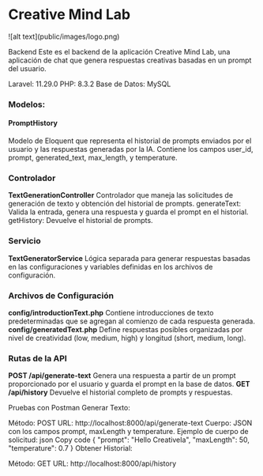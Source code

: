 <h1>Creative Mind Lab</h1>![alt text](public/images/logo.png)

Backend
Este es el backend de la aplicación Creative Mind Lab, una aplicación de chat que genera respuestas creativas basadas en un prompt del usuario.

Laravel: 11.29.0
PHP: 8.3.2
Base de Datos: MySQL

<h3>Modelos:</h3>
<h4><bold>PromptHistory</bold></h4> 
Modelo de Eloquent que representa el historial de prompts enviados por el usuario y las respuestas generadas por la IA. Contiene los campos user_id, prompt, generated_text, max_length, y temperature.

<h3>Controlador</h3>
<strong>TextGenerationController</strong>
Controlador que maneja las solicitudes de generación de texto y obtención del historial de prompts.
generateText: Valida la entrada, genera una respuesta y guarda el prompt en el historial.
getHistory: Devuelve el historial de prompts.

<h3>Servicio </h3>
<strong>TextGeneratorService</strong>
 Lógica separada para generar respuestas basadas en las configuraciones y variables definidas en los archivos de configuración.

<h3>Archivos de Configuración</h3>
<strong>config/introductionText.php</strong> Contiene introducciones de texto predeterminadas que se agregan al comienzo de cada respuesta generada.
<strong>config/generatedText.php</strong> Define respuestas posibles organizadas por nivel de creatividad (low, medium, high) y longitud (short, medium, long).

<h3>Rutas de la API</h3>

<strong>POST /api/generate-text</strong> Genera una respuesta a partir de un prompt proporcionado por el usuario y guarda el prompt en la base de datos.
<strong>GET /api/history</strong> Devuelve el historial completo de prompts y respuestas.

Pruebas con Postman
Generar Texto:

Método: POST
URL: http://localhost:8000/api/generate-text
Cuerpo: JSON con los campos prompt, maxLength y temperature.
Ejemplo de cuerpo de solicitud:
json
Copy code
{
"prompt": "Hello CreativeIa",
"maxLength": 50,
"temperature": 0.7
}
Obtener Historial:

Método: GET
URL: http://localhost:8000/api/history
